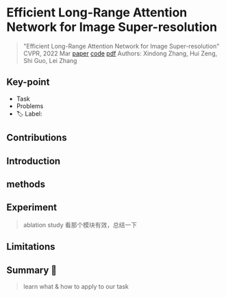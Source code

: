 # Efficient Long-Range Attention Network for Image Super-resolution

> "Efficient Long-Range Attention Network for Image Super-resolution" CVPR, 2022 Mar
> [paper](http://arxiv.org/abs/2203.06697v1) [code](https://github.com/xindongzhang/ELAN.) 
> [pdf](./2022_03_CVPR_Efficient-Long-Range-Attention-Network-for-Image-Super-resolution.pdf)
> Authors: Xindong Zhang, Hui Zeng, Shi Guo, Lei Zhang

## Key-point

- Task
- Problems
- :label: Label:

## Contributions

## Introduction

## methods

## Experiment

> ablation study 看那个模块有效，总结一下

## Limitations

## Summary :star2:

> learn what & how to apply to our task


